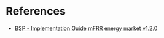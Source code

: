 # References
* [BSP - Implementation Guide 
mFRR energy market v1.2.0](https://nordicbalancingmodel.net/wp-content/uploads/2025/09/Implementation-Guide-mFRR-energy-activation-market-BSP-v1.2.0.pdf)

